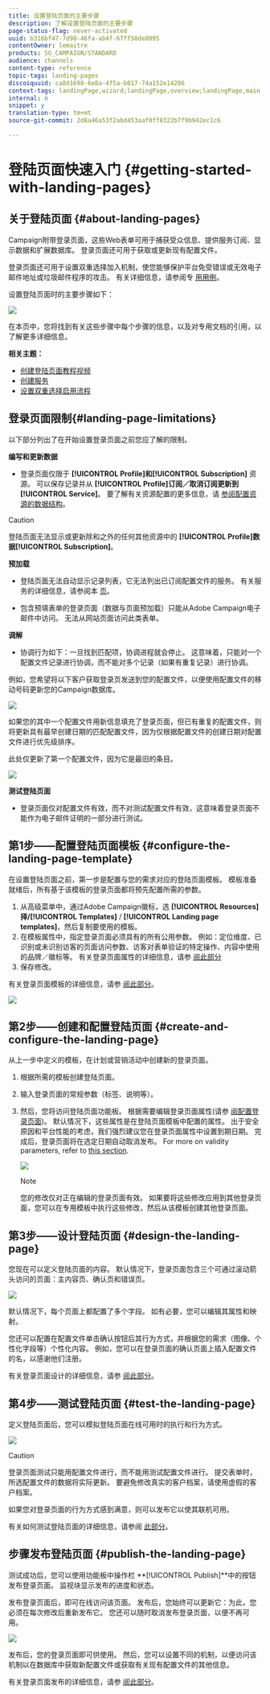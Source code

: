 ```yaml
---
title: 设置登陆页面的主要步骤
description: 了解设置登陆页面的主要步骤
page-status-flag: never-activated
uuid: b316bf47-7d98-46fa-ab4f-67ff50de8095
contentOwner: lemaitre
products: SG_CAMPAIGN/STANDARD
audience: channels
content-type: reference
topic-tags: landing-pages
discoiquuid: ca8d1698-6e8a-4f5a-b017-74a152e14286
context-tags: landingPage,wizard;landingPage,overview;landingPage,main
internal: n
snippet: y
translation-type: tm+mt
source-git-commit: 2d8a46a53f2abd453aaf0ff8322b7f9b942ec1c6

---
```



# 登陆页面快速入门 {#getting-started-with-landing-pages}

## 关于登陆页面 {#about-landing-pages}

Campaign附带登录页面，这些Web表单可用于捕获受众信息、提供服务订阅、显示数据和扩展数据库。 登录页面还可用于获取或更新现有配置文件。

登录页面还可用于设置双重选择加入机制，使您能够保护平台免受错误或无效电子邮件地址或垃圾邮件程序的攻击。 有关详细信息，请参阅专 [用用例](../../channels/using/setting-up-a-double-opt-in-process.md)。

设置登陆页面时的主要步骤如下：

![](assets/lp_steps.png)

在本页中，您将找到有关这些步骤中每个步骤的信息，以及对专用文档的引用，以了解更多详细信息。

**相关主题：**

* [创建登陆页面教程视频](https://docs.adobe.com/content/help/en/campaign-learn/campaign-standard-tutorials/communication-channels/landing-pages/landing-page-create-and-edit.html)
* [创建服务](../../audiences/using/creating-a-service.md)
* [设置双重选择启用流程](setting-up-a-double-opt-in-process.md)

## 登录页面限制{#landing-page-limitations}

以下部分列出了在开始设置登录页面之前您应了解的限制。

**编写和更新数据**

* 登录页面仅限于 **[!UICONTROL Profile]**和**[!UICONTROL Subscription]** 资源。 可以保存记录并从 **[!UICONTROL Profile]**订阅／取消订阅更新到**[!UICONTROL Service]**。
要了解有关资源配置的更多信息，请 [参阅配置资源的数据结构](../../developing/using/configuring-the-resource-s-data-structure.md)。

>[!CAUTION]
>
>登陆页面无法显示或更新除和之外的任何其他资源中的 **[!UICONTROL Profile]**数据**[!UICONTROL Subscription]**。

**预加载**

* 登陆页面无法自动显示记录列表，它无法列出已订阅配置文件的服务。 有关服务的详细信息，请参阅本 [页](../../audiences/using/creating-a-service.md)。

* 包含预填表单的登录页面（数据与页面预加载）只能从Adobe Campaign电子邮件中访问。 无法从网站页面访问此类表单。

**调解**

* 协调行为如下：一旦找到匹配项，协调进程就会停止。 这意味着，只能对一个配置文件记录进行协调，而不能对多个记录（如果有重复记录）进行协调。

例如，您希望将以下客户获取登录页发送到您的配置文件，以便使用配置文件的移动号码更新您的Campaign数据库。

![](assets/landing_page_limitation_1.png)

如果您的其中一个配置文件用新信息填充了登录页面，但已有重复的配置文件，则将更新具有最早创建日期的匹配配置文件，因为仅根据配置文件的创建日期对配置文件进行优先级排序。

此处仅更新了第一个配置文件，因为它是最旧的条目。

![](assets/landing_page_limitation_2.png)

**测试登陆页面**

* 登录页面仅对配置文件有效，而不对测试配置文件有效，这意味着登录页面不能作为电子邮件证明的一部分进行测试。

## 第1步——配置登陆页面模板 {#configure-the-landing-page-template}

在设置登陆页面之前，第一步是配置与您的需求对应的登陆页面模板。 模板准备就绪后，所有基于该模板的登录页面都将预先配置所需的参数。

1. 从高级菜单中，通过Adobe Campaign徽标，选 **[!UICONTROL Resources]**择/**[!UICONTROL Templates]** / **[!UICONTROL Landing page templates]**，然后复制要使用的模板。
1. 在模板属性中，指定登录页面必须具有的所有公用参数。 例如：定位维度、已识别或未识别访客的页面访问参数、访客对表单验证的特定操作、内容中使用的品牌／徽标等。 有关登录页面属性的详细信息，请参 [阅此部分](../../channels/using/configuring-landing-page.md)
1. 保存修改。

有关登录页面模板的详细信息，请参 [阅此部分](../../channels/using/getting-started-with-landing-pages.md)。

![](assets/lp-steps1.png)

## 第2步——创建和配置登陆页面 {#create-and-configure-the-landing-page}

从上一步中定义的模板，在计划或营销活动中创建新的登录页面。

1. 根据所需的模板创建登陆页面。
1. 输入登录页面的常规参数（标签、说明等）。
1. 然后，您将访问登陆页面功能板。 根据需要编辑登录页面属性(请参 [阅配置登录页面](../../channels/using/configuring-landing-page.md))。 默认情况下，这些属性是在登陆页面模板中配置的属性。
出于安全原因和平台性能的考虑，我们强烈建议您在登录页面属性中设置到期日期。 完成后，登录页面将在选定日期自动取消发布。 For more on validity parameters, refer to [this section](../../channels/using/testing-publishing-landing-page.md#setting-up-validity-parameters).

   ![](assets/lp-steps3.png)

   >[!NOTE]
   >
   >您的修改仅对正在编辑的登录页面有效。 如果要将这些修改应用到其他登录页面，您可以在专用模板中执行这些修改，然后从该模板创建其他登录页面。

## 第3步——设计登陆页面 {#design-the-landing-page}

您现在可以定义登陆页面的内容。 默认情况下，登录页面包含三个可通过滚动箭头访问的页面：主内容页、确认页和错误页。

![](assets/lp-steps4.png)

默认情况下，每个页面上都配置了多个字段。 如有必要，您可以编辑其属性和映射。

您还可以配置在配置文件单击确认按钮后其行为方式，并根据您的需求（图像、个性化字段等）个性化内容。 例如，您可以在登录页面的确认页面上插入配置文件的名，以感谢他们注册。

有关登录页面设计的详细信息，请参 [阅此部分](../../channels/using/designing-a-landing-page.md)。

## 第4步——测试登陆页面 {#test-the-landing-page}

定义登陆页面后，您可以模拟登陆页面在线可用时的执行和行为方式。

![](assets/lp-steps5.png)

>[!CAUTION]
>
>登录页面测试只能用配置文件进行，而不能用测试配置文件进行。 提交表单时，所选配置文件的数据将实际更新。 要避免修改真实的客户档案，请使用虚假的客户档案。

如果您对登录页面的行为方式感到满意，则可以发布它以使其联机可用。

有关如何测试登陆页面的详细信息，请参阅 [此部分](../../channels/using/testing-publishing-landing-page.md#testing-the-landing-page-)。

## 步骤发布登陆页面 {#publish-the-landing-page}

测试成功后，您可以使用功能板中操作栏 **[!UICONTROL Publish]**中的按钮发布登录页面。 监视块显示发布的进度和状态。

发布登录页面后，即可在线访问该页面。 发布后，您始终可以更新它：为此，您必须在每次修改后重新发布它。 您还可以随时取消发布登录页面，以便不再可用。

![](assets/lp-steps6.png)

发布后，您的登录页面即可供使用。 然后，您可以设置不同的机制，以便访问该机制以在数据库中获取新配置文件或获取有关现有配置文件的其他信息。

有关登录页面发布的详细信息，请参 [阅此部分](../../channels/using/testing-publishing-landing-page.md#publishing-a-landing-page)。
